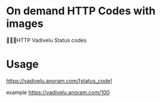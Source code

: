 # On demand HTTP Codes with images

 🚶‍♂️🔨HTTP Vadivelu Status codes


# Usage
https://vadivelu.anoram.com/[status_code]

example https://vadivelu.anoram.com/100
